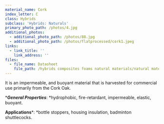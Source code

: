 ```yaml
---
material_name: Cork
index_letter: C
class: Hybrids
subclass: 'Hybrids: Naturals'
primary_photo_path: /photos/4.jpg
additional_photos:
  - additional_photo_path: /photos/88.jpg
  - additional_photo_path: /photos/flatprocessed/cork1.jpeg
links:
  - link_title: ''
    link_address: ''
files:
  - file_name: Datasheet
    file_path: /hybrids composites foams natural materials/natural materials/cork.pdf
---
```


It is an impermeable, and buoyant material that is harvested for commercial use primarily from the Cork Oak.

****General Properties***:&nbsp;*hydrophobic, fire-retardant, impermeable, elastic, buoyant.

**Applications***:&nbsp;*bottle stoppers, housing insulation, badminton shuttlecocks.